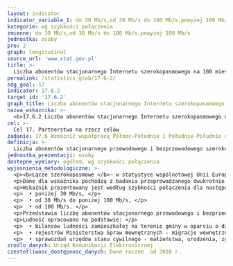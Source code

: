 ```yaml
---
layout: indicator
indicator_variable_1: do 30 Mb/s,od 30 Mb/s do 100 Mb/s,powyżej 100 Mb/s
kategorie: wg szybkości połączenia
zmienne: do 30 Mb/s,od 30 Mb/s do 100 Mb/s,powyżej 100 Mb/s
jednostka: osoby
pre: 2
graph: longitudinal
source_url: 'www.stat.gov.pl'
title: >-
  Liczba abonentów stacjonarnego Internetu szerokopasmowego na 100 mieszkańców
permalink: /statistics_glob/17-6-2/
sdg_goal: 17
indicator: 17.6.2
target_id: '17.6.2'
graph_title: Liczba abonentów stacjonarnego Internetu szerokopasmowego na 100 mieszkańców
nazwa_wskaznika: >-
  <b>17.6.2 Liczba abonentów stacjonarnego Internetu szerokopasmowego na 100 mieszkańców</b>
cel: >-
  Cel 17. Partnerstwa na rzecz celów
zadanie: 17.6 Wzmocnić współpracę Północ-Południe i Południe-Południe oraz trójstronną, współpracę regionalną i międzynarodową w zakresie dostępu do nauki, technologii i innowacji  rozwinąć dzielenie się wiedzą na wspólnie ustalonych warunkach, w tym poprzez wzmocnioną koordynację istniejących już mechanizmów, w szczególności na szczeblu Narodów Zjednoczonych oraz poprzez globalny mechanizm ułatwiania dostępu do technologii
definicja: >-
  Liczba abonentów stacjonarnego przewodowego i bezprzewodowego szerokopasmowego Internetu w przeliczeniu na 100 osób.
jednostka_prezentacji: osoby
dostepne_wymiary: ogółem, wg szybkości połączenia
wyjasnienia_metodologiczne: >-
  <p><b>Łącze szerokopasmowe </b>– w statystyce wspólnotowej Unii Europejskiej (UE) wyróżnia się dwa podejścia do definiowania pojęcia łączy szerokopasmowych. Pierwsze z nich używane jest w badaniach wykorzystania technologii informacyjno-komunikacyjnych (ang. <i>Information and Communication Technologies </i>- ICT), prowadzonych przez wszystkie krajowe urzędy statystyczne (w Polsce Główny Urząd Statystyczny), a drugie – w badaniach rynku telekomunikacyjnego, prowadzonych przez krajowych regulatorów rynku telekomunikacyjnego (odpowiednio Urząd Komunikacji Elektronicznej). W statystykach UE dotyczących rynku telekomunikacyjnego stosowanych przez Urząd Komunikacji Elektronicznej i Komisję Europejską za stałe łącza szerokopasmowe uznawane są łącza o przepływności powyżej 144 kb/s. Z kolei na potrzeby badań prowadzonych przez krajowe urzędy statystyczne, koordynowanych przez Eurostat, szerokopasmowe łącze definiuje się przez rodzaj techniki używanej do realizacji połączenia, a nie jego szybkość. Obejmują one technologie z rodziny DSL, takie jak ADSL, HDSL, SDSL, VDSL, łącza Ethernet LANs, które stanowią trzon połączeń szerokopasmowych, oraz inne cechujące się dużą przepustowością łącza stałe (przewodowe lub bezprzewodowe).</p>
  <p>Dane dla wskaźnika pochodzą z badania przeprowadzanego dwukrotnie w ciągu roku przez Urząd Komunikacji Elektronicznej na potrzeby Komisji Europejskiej (Agenda Cyfrowa). Badanie obejmuje ok. 100-120 największych przedsiębiorców telekomunikacyjnych, których łączny udział w rynku świadczenia usług dostępu do sieci Internet przekracza 95%.</p>
  <p>Wskaźnik prezentowany jest według szybkości połączenia dla następujących przedziałów prędkości: </p>
  <p>  • poniżej 30 Mb/s, </p>
  <p>  • od 30 Mb/s do poniżej 100 Mb/s, </p>
  <p>  • od 100 Mb/s. </p>
  <p>Przedstawia liczbę abonentów stacjonarnego przewodowego i bezprzewodowego szerokopasmowego Internetu w przeliczeniu na 100 osób (wg stanu ludności na koniec roku ogłaszanej przez Główny Urząd Statystyczny).</p>
  <p>Ludność opracowano na podstawie: </p>
  <p>  • bilansów ludności zamieszkałej na terenie gminy w oparciu o dane Narodowego Spisu Powszechnego Ludności i Mieszkań 2011 (dla danych od 2010 r.)  dla lat wcześniejszych (2003-2009) w oparciu o dane Narodowego Spisu Powszechnego Ludności i Mieszkań 2002, </p>
  <p>  • rejestrów Ministerstwa Spraw Wewnętrznych - migracje wewnętrzne i zagraniczne na pobyt stały (od 2006 r. dane są pobierane z rejestru PESEL - Powszechny Elektroniczny System Ewidencji Ludności), </p>
  <p>  • sprawozdań urzędów stanu cywilnego - małżeństwa, urodzenia, zgony.</p>
zrodlo_danych: Urząd Komunikacji Elektronicznej
czestotliwosc_dostępnosc_danych: Dane roczne  od 2010 r.
---
```

